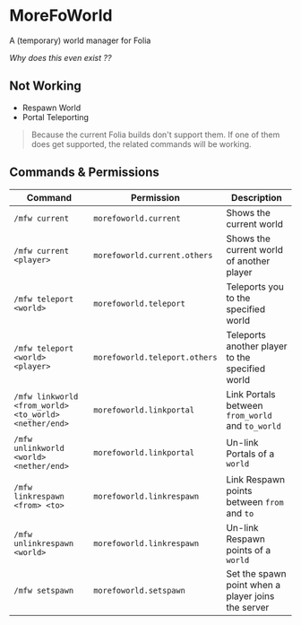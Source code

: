 # MoreFoWorld

A (temporary) world manager for Folia

_Why does this even exist ??_

## Not Working

- Respawn World
- Portal Teleporting

> Because the current Folia builds don't support them. If one of them does get supported, the related commands will be working.

## Commands & Permissions

| Command                                               | Permission                    | Description                                        |
|-------------------------------------------------------|-------------------------------|----------------------------------------------------|
| `/mfw current`                                        | `morefoworld.current`         | Shows the current world                            |
| `/mfw current <player>`                               | `morefoworld.current.others`  | Shows the current world of another player          |
| `/mfw teleport <world>`                               | `morefoworld.teleport`        | Teleports you to the specified world               |
| `/mfw teleport <world> <player>`                      | `morefoworld.teleport.others` | Teleports another player to the specified world    |
| `/mfw linkworld <from_world> <to_world> <nether/end>` | `morefoworld.linkportal`      | Link Portals between `from_world` and `to_world`   |
| `/mfw unlinkworld <world> <nether/end>`               | `morefoworld.linkportal`      | Un-link Portals of a `world`                       |
| `/mfw linkrespawn <from> <to>`                        | `morefoworld.linkrespawn`     | Link Respawn points between `from` and `to`        |
| `/mfw unlinkrespawn <world>`                          | `morefoworld.linkrespawn`     | Un-link Respawn points of a `world`                |
| `/mfw setspawn`                                       | `morefoworld.setspawn`        | Set the spawn point when a player joins the server |
